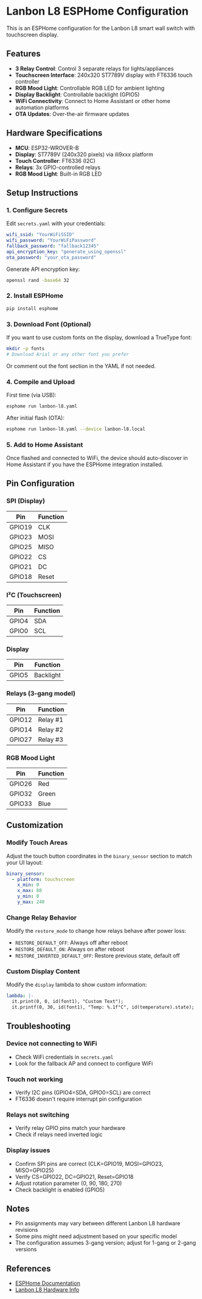 # Lanbon L8 ESPHome Configuration

This is an ESPHome configuration for the Lanbon L8 smart wall switch with touchscreen display.

## Features

- **3 Relay Control**: Control 3 separate relays for lights/appliances
- **Touchscreen Interface**: 240x320 ST7789V display with FT6336 touch controller
- **RGB Mood Light**: Controllable RGB LED for ambient lighting
- **Display Backlight**: Controllable backlight (GPIO5)
- **WiFi Connectivity**: Connect to Home Assistant or other home automation platforms
- **OTA Updates**: Over-the-air firmware updates

## Hardware Specifications

- **MCU**: ESP32-WROVER-B
- **Display**: ST7789V (240x320 pixels) via ili9xxx platform
- **Touch Controller**: FT6336 (I2C)
- **Relays**: 3x GPIO-controlled relays
- **RGB Mood Light**: Built-in RGB LED

## Setup Instructions

### 1. Configure Secrets

Edit `secrets.yaml` with your credentials:

```yaml
wifi_ssid: "YourWiFiSSID"
wifi_password: "YourWiFiPassword"
fallback_password: "fallback12345"
api_encryption_key: "generate_using_openssl"
ota_password: "your_ota_password"
```

Generate API encryption key:
```bash
openssl rand -base64 32
```

### 2. Install ESPHome

```bash
pip install esphome
```

### 3. Download Font (Optional)

If you want to use custom fonts on the display, download a TrueType font:

```bash
mkdir -p fonts
# Download Arial or any other font you prefer
```

Or comment out the font section in the YAML if not needed.

### 4. Compile and Upload

First time (via USB):
```bash
esphome run lanbon-l8.yaml
```

After initial flash (OTA):
```bash
esphome run lanbon-l8.yaml --device lanbon-l8.local
```

### 5. Add to Home Assistant

Once flashed and connected to WiFi, the device should auto-discover in Home Assistant if you have the ESPHome integration installed.

## Pin Configuration

### SPI (Display)
| Pin | Function |
|-----|----------|
| GPIO19 | CLK |
| GPIO23 | MOSI |
| GPIO25 | MISO |
| GPIO22 | CS |
| GPIO21 | DC |
| GPIO18 | Reset |

### I²C (Touchscreen)
| Pin | Function |
|-----|----------|
| GPIO4 | SDA |
| GPIO0 | SCL |

### Display
| Pin | Function |
|-----|----------|
| GPIO5 | Backlight |

### Relays (3-gang model)
| Pin | Function |
|-----|----------|
| GPIO12 | Relay #1 |
| GPIO14 | Relay #2 |
| GPIO27 | Relay #3 |

### RGB Mood Light
| Pin | Function |
|-----|----------|
| GPIO26 | Red |
| GPIO32 | Green |
| GPIO33 | Blue |

## Customization

### Modify Touch Areas

Adjust the touch button coordinates in the `binary_sensor` section to match your UI layout:

```yaml
binary_sensor:
  - platform: touchscreen
    x_min: 0
    x_max: 80
    y_min: 0
    y_max: 240
```

### Change Relay Behavior

Modify the `restore_mode` to change how relays behave after power loss:
- `RESTORE_DEFAULT_OFF`: Always off after reboot
- `RESTORE_DEFAULT_ON`: Always on after reboot
- `RESTORE_INVERTED_DEFAULT_OFF`: Restore previous state, default off

### Custom Display Content

Modify the `display` lambda to show custom information:

```yaml
lambda: |-
  it.print(0, 0, id(font1), "Custom Text");
  it.printf(0, 30, id(font1), "Temp: %.1f°C", id(temperature).state);
```

## Troubleshooting

### Device not connecting to WiFi
- Check WiFi credentials in `secrets.yaml`
- Look for the fallback AP and connect to configure WiFi

### Touch not working
- Verify I2C pins (GPIO4=SDA, GPIO0=SCL) are correct
- FT6336 doesn't require interrupt pin configuration

### Relays not switching
- Verify relay GPIO pins match your hardware
- Check if relays need inverted logic

### Display issues
- Confirm SPI pins are correct (CLK=GPIO19, MOSI=GPIO23, MISO=GPIO25)
- Verify CS=GPIO22, DC=GPIO21, Reset=GPIO18
- Adjust rotation parameter (0, 90, 180, 270)
- Check backlight is enabled (GPIO5)

## Notes

- Pin assignments may vary between different Lanbon L8 hardware revisions
- Some pins might need adjustment based on your specific model
- The configuration assumes 3-gang version; adjust for 1-gang or 2-gang versions

## References

- [ESPHome Documentation](https://esphome.io/)
- [Lanbon L8 Hardware Info](https://templates.blakadder.com/lanbon_L8.html)
